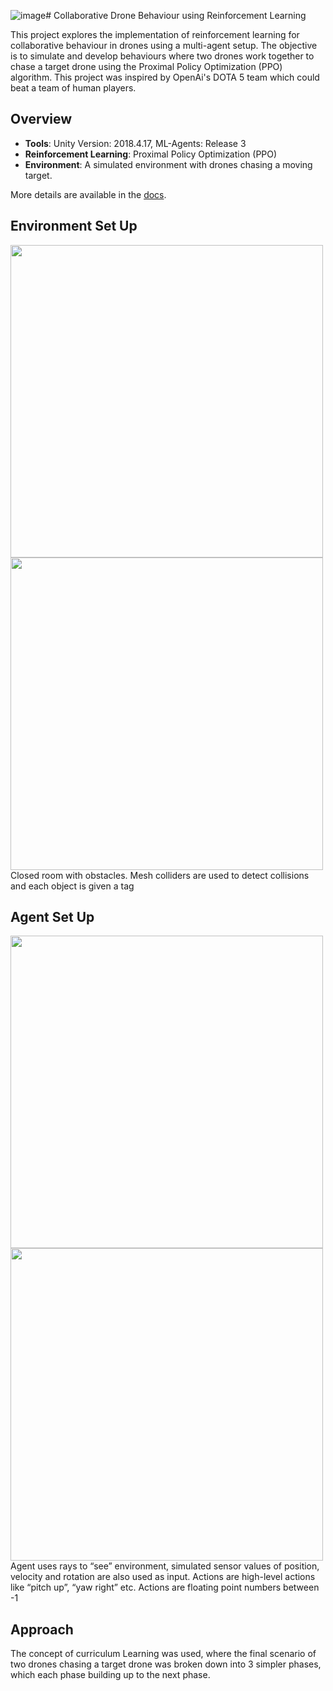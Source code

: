 ![image](https://github.com/user-attachments/assets/4c7ba634-472f-4eb8-a094-3f97ddf7e68a)# Collaborative Drone Behaviour using Reinforcement Learning

This project explores the implementation of reinforcement learning for collaborative behaviour in drones using a multi-agent setup. The objective is to simulate and develop behaviours where two drones work together to chase a target drone using the Proximal Policy Optimization (PPO) algorithm. This project was inspired by OpenAi's DOTA 5 team which could beat a team of human players.

## Overview
- **Tools**: Unity Version: 2018.4.17, ML-Agents: Release 3
- **Reinforcement Learning**: Proximal Policy Optimization (PPO)
- **Environment**: A simulated environment with drones chasing a moving target.

More details are available in the [docs](./docs/).

## Environment Set Up

<img src="https://github.com/Printf-Hello-World/AI-Chasing-Drones/assets/59901029/fc1c1f39-0e27-4954-94d6-58da5b1fe94f" width="500">
<img src="https://github.com/Printf-Hello-World/AI-Chasing-Drones/assets/59901029/2b275b76-d105-4f37-8bd2-ec293cc0059b" width="500">
<br />Closed room with obstacles. Mesh colliders are used to detect collisions and each object is given a tag

## Agent Set Up
<img src="https://github.com/Printf-Hello-World/AI-Chasing-Drones/assets/59901029/ed86b0f3-aede-44e2-9d27-187eb338aca5" width="500">
<img src="https://github.com/Printf-Hello-World/AI-Chasing-Drones/assets/59901029/06d45d50-8be6-4b1e-95a3-31bb3248b0b9" width="500">
<br />Agent uses rays to “see” environment, simulated sensor values of position, velocity and rotation are also used as input. Actions are high-level actions like “pitch up”, “yaw right” etc. Actions are floating point numbers between -1 


## Approach ##
The concept of curriculum Learning was used, where the final scenario of two drones chasing a target drone was broken down into 3 simpler phases, which each phase building up to the next phase.
